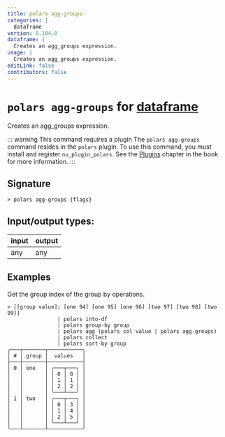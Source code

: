 ```yaml
---
title: polars agg-groups
categories: |
  dataframe
version: 0.104.0
dataframe: |
  Creates an agg_groups expression.
usage: |
  Creates an agg_groups expression.
editLink: false
contributors: false
---
```

<!-- This file is automatically generated. Please edit the command in https://github.com/nushell/nushell instead. -->

# `polars agg-groups` for [dataframe](/commands/categories/dataframe.md)

<div class='command-title'>Creates an agg_groups expression.</div>

::: warning This command requires a plugin
The `polars agg-groups` command resides in the `polars` plugin.
To use this command, you must install and register `nu_plugin_polars`.
See the [Plugins](/book/plugins.html) chapter in the book for more information.
:::


## Signature

```> polars agg-groups {flags} ```


## Input/output types:

| input | output |
| ----- | ------ |
| any   | any    |
## Examples

Get the group index of the group by operations.
```nu
> [[group value]; [one 94] [one 95] [one 96] [two 97] [two 98] [two 99]]
                | polars into-df
                | polars group-by group
                | polars agg (polars col value | polars agg-groups)
                | polars collect
                | polars sort-by group
╭───┬───────┬───────────╮
│ # │ group │  values   │
├───┼───────┼───────────┤
│ 0 │ one   │ ╭───┬───╮ │
│   │       │ │ 0 │ 0 │ │
│   │       │ │ 1 │ 1 │ │
│   │       │ │ 2 │ 2 │ │
│   │       │ ╰───┴───╯ │
│ 1 │ two   │ ╭───┬───╮ │
│   │       │ │ 0 │ 3 │ │
│   │       │ │ 1 │ 4 │ │
│   │       │ │ 2 │ 5 │ │
│   │       │ ╰───┴───╯ │
╰───┴───────┴───────────╯

```
